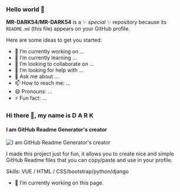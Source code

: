 ### Hello world 👋


**MR-DARK54/MR-DARK54** is a ✨ _special_ ✨ repository because its `README.md` (this file) appears on your GitHub profile.

Here are some ideas to get you started:

- 🔭 I’m currently working on ...
- 🌱 I’m currently learning ...
- 👯 I’m looking to collaborate on ...
- 🤔 I’m looking for help with ...
- 💬 Ask me about ...
- 📫 How to reach me: ...
- 😄 Pronouns: ...
- ⚡ Fun fact: ...





### Hi there 👋, my name is D A R K

#### I am GitHub Readme Generator's creator

![I am GitHub Readme Generator's creator](https://www.facebook.com/100065127592336/posts/1545458732620535/?substory_index=1545458732620535&app=fbl)

I made this project just for fun, it allows you to create nice and simple GitHub Readme files that you can copy/paste and use in your profile.

Skills: VUE  / HTML / CSS/bootstrap/python/django

- 🔭 I’m currently working on this page. 

